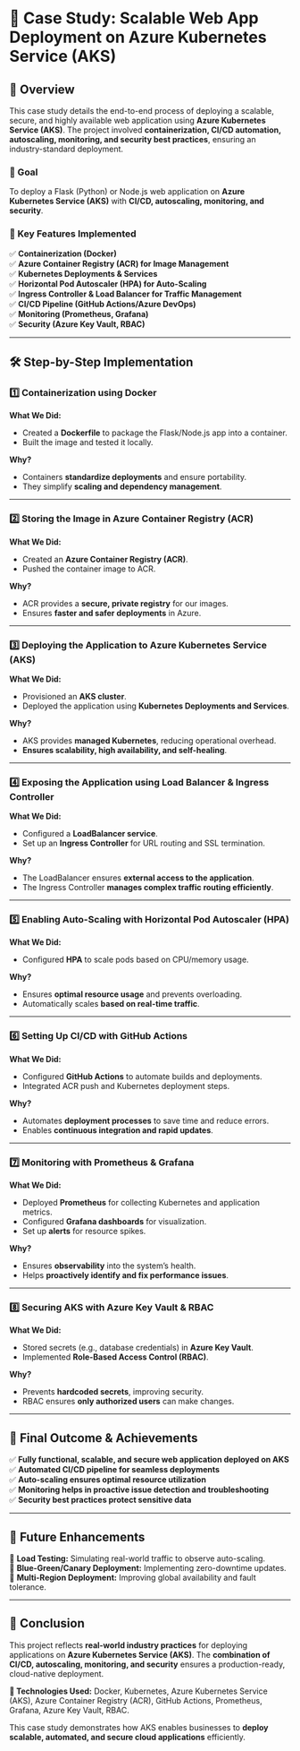 # 🚀 **Case Study: Scalable Web App Deployment on Azure Kubernetes Service (AKS)**

## **📌 Overview**
This case study details the end-to-end process of deploying a scalable, secure, and highly available web application using **Azure Kubernetes Service (AKS)**. The project involved **containerization, CI/CD automation, autoscaling, monitoring, and security best practices**, ensuring an industry-standard deployment.

### **🎯 Goal**
To deploy a Flask (Python) or Node.js web application on **Azure Kubernetes Service (AKS)** with **CI/CD, autoscaling, monitoring, and security**.

### **🔹 Key Features Implemented**
✅ **Containerization (Docker)**  
✅ **Azure Container Registry (ACR) for Image Management**  
✅ **Kubernetes Deployments & Services**  
✅ **Horizontal Pod Autoscaler (HPA) for Auto-Scaling**  
✅ **Ingress Controller & Load Balancer for Traffic Management**  
✅ **CI/CD Pipeline (GitHub Actions/Azure DevOps)**  
✅ **Monitoring (Prometheus, Grafana)**  
✅ **Security (Azure Key Vault, RBAC)**  

---

## **🛠 Step-by-Step Implementation**

### **1️⃣ Containerization using Docker**
**What We Did:**
- Created a **Dockerfile** to package the Flask/Node.js app into a container.
- Built the image and tested it locally.

**Why?**
- Containers **standardize deployments** and ensure portability.
- They simplify **scaling and dependency management**.

---

### **2️⃣ Storing the Image in Azure Container Registry (ACR)**
**What We Did:**
- Created an **Azure Container Registry (ACR)**.
- Pushed the container image to ACR.

**Why?**
- ACR provides a **secure, private registry** for our images.
- Ensures **faster and safer deployments** in Azure.

---

### **3️⃣ Deploying the Application to Azure Kubernetes Service (AKS)**
**What We Did:**
- Provisioned an **AKS cluster**.
- Deployed the application using **Kubernetes Deployments and Services**.

**Why?**
- AKS provides **managed Kubernetes**, reducing operational overhead.
- **Ensures scalability, high availability, and self-healing**.

---

### **4️⃣ Exposing the Application using Load Balancer & Ingress Controller**
**What We Did:**
- Configured a **LoadBalancer service**.
- Set up an **Ingress Controller** for URL routing and SSL termination.

**Why?**
- The LoadBalancer ensures **external access to the application**.
- The Ingress Controller **manages complex traffic routing efficiently**.

---

### **5️⃣ Enabling Auto-Scaling with Horizontal Pod Autoscaler (HPA)**
**What We Did:**
- Configured **HPA** to scale pods based on CPU/memory usage.

**Why?**
- Ensures **optimal resource usage** and prevents overloading.
- Automatically scales **based on real-time traffic**.

---

### **6️⃣ Setting Up CI/CD with GitHub Actions**
**What We Did:**
- Configured **GitHub Actions** to automate builds and deployments.
- Integrated ACR push and Kubernetes deployment steps.

**Why?**
- Automates **deployment processes** to save time and reduce errors.
- Enables **continuous integration and rapid updates**.

---

### **7️⃣ Monitoring with Prometheus & Grafana**
**What We Did:**
- Deployed **Prometheus** for collecting Kubernetes and application metrics.
- Configured **Grafana dashboards** for visualization.
- Set up **alerts** for resource spikes.

**Why?**
- Ensures **observability** into the system’s health.
- Helps **proactively identify and fix performance issues**.

---

### **8️⃣ Securing AKS with Azure Key Vault & RBAC**
**What We Did:**
- Stored secrets (e.g., database credentials) in **Azure Key Vault**.
- Implemented **Role-Based Access Control (RBAC)**.

**Why?**
- Prevents **hardcoded secrets**, improving security.
- RBAC ensures **only authorized users** can make changes.

---

## **🔹 Final Outcome & Achievements**
✅ **Fully functional, scalable, and secure web application deployed on AKS**  
✅ **Automated CI/CD pipeline for seamless deployments**  
✅ **Auto-scaling ensures optimal resource utilization**  
✅ **Monitoring helps in proactive issue detection and troubleshooting**  
✅ **Security best practices protect sensitive data**  

---

## **📌 Future Enhancements**
🔹 **Load Testing:** Simulating real-world traffic to observe auto-scaling.  
🔹 **Blue-Green/Canary Deployment:** Implementing zero-downtime updates.  
🔹 **Multi-Region Deployment:** Improving global availability and fault tolerance.  

---

## **🚀 Conclusion**
This project reflects **real-world industry practices** for deploying applications on **Azure Kubernetes Service (AKS)**. The **combination of CI/CD, autoscaling, monitoring, and security** ensures a production-ready, cloud-native deployment.

**🔹 Technologies Used:** Docker, Kubernetes, Azure Kubernetes Service (AKS), Azure Container Registry (ACR), GitHub Actions, Prometheus, Grafana, Azure Key Vault, RBAC.

This case study demonstrates how AKS enables businesses to **deploy scalable, automated, and secure cloud applications** efficiently.



